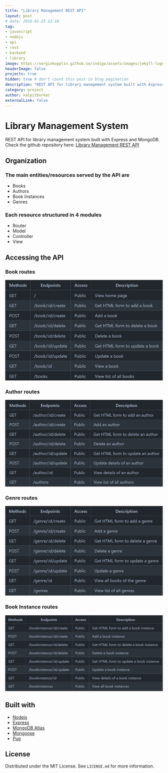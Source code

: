 ```yaml
---
title: "Library Management REST API"
layout: post
# date: 2016-01-23 22:10
tag:
- javascript
- nodejs
- api
- rest
- backend
- library
image: https://sergiokopplin.github.io/indigo/assets/images/jekyll-logo-light-solid.png
headerImage: false
projects: true
hidden: true # don't count this post in blog pagination
description: "REST API for library management system built with Express and MongoDB."
category: project
author: kalpitborkar
externalLink: false
---
```


# Library Management System
REST API for library management system built with Express and MongoDB.\
Check the github repository here: [Library Management REST API](https://github.com/kalpitborkar/Library-Management-REST-API)

## Organization

### The main entities/resources served by the API are
- Books
- Authors
- Book Instances
- Genres

### Each resource structured in 4 modules
- Router
- Model
- Controller
- View

## Accessing the API 
### Book routes
![Book routes](../assets/project-images/library-rest-api/book_routes.jpg)

### Author routes
![Author routes](../assets/project-images/library-rest-api/author_routes.jpg)

### Genre routes
![Genre routes](../assets/project-images/library-rest-api/genre_routes.jpg)

### Book Instance routes
![Book Instance routes](../assets/project-images/library-rest-api/book_instance_routes.jpg)

## Built with
- [Nodejs](https://nodejs.org/en/)
- [Express](https://expressjs.com/)
- [MongoDB Atlas](https://www.mongodb.com/atlas/database)
- [Mongoose](https://mongoosejs.com/)
- [Pug](https://pugjs.org/api/getting-started.html)

## License
Distributed under the MIT License. See `LICENSE.md` for more information.

